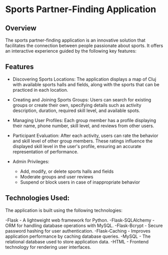 # Sports Partner-Finding Application

## Overview

The sports partner-finding application is an innovative solution that facilitates the connection between people passionate about sports. It offers an interactive experience guided by the following key features:

## Features

- Discovering Sports Locations: The application displays a map of Cluj with available sports halls and fields, along with the sports that can be practiced in each location.

- Creating and Joining Sports Groups: Users can search for existing groups or create their own, specifying details such as activity description, duration, required skill level, and available spots.

- Managing User Profiles: Each group member has a profile displaying their name, phone number, skill level, and reviews from other users.

- Participant Evaluation: After each activity, users can rate the behavior and skill level of other group members. These ratings influence the displayed skill level in the user's profile, ensuring an accurate representation of performance.

- Admin Privileges:
  - Add, modify, or delete sports halls and fields
  - Moderate groups and user reviews
  - Suspend or block users in case of inappropriate behavior

## Technologies Used:
The application is built using the following technologies:

-Flask - A lightweight web framework for Python.
-Flask-SQLAlchemy - ORM for handling database operations with MySQL.
-Flask-Bcrypt - Secure password hashing for user authentication.
-Flask-Caching - Improves application performance by caching database queries.
-MySQL - The relational database used to store application data.
-HTML - Frontend technology for rendering user interfaces.



